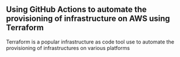## Using GitHub Actions to automate the provisioning of infrastructure on AWS using Terraform

Terraform is a popular infrastructure as code tool use to automate the provisioning of infrastructures on various platforms
